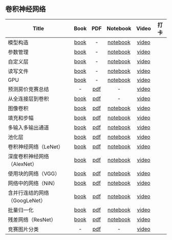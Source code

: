 ## 卷积神经网络
| Title | Book | PDF | Notebook | Video | 打卡 |
| --- | :---: | :---: | :---: | :---: | :---: |
| 模型构造 | [book](https://zh-v2.d2l.ai/chapter_deep-learning-computation/model-construction.html) |- |[notebook](https://courses.d2l.ai/zh-v2/assets/notebooks/chapter_deep-learning-computation/model-construction.slides.html) |[video](https://www.bilibili.com/video/BV1AK4y1P7vs) |
| 参数管理 | [book](https://zh-v2.d2l.ai/chapter_deep-learning-computation/parameters.html) |- |[notebook](https://courses.d2l.ai/zh-v2/assets/notebooks/chapter_deep-learning-computation/parameters.slides.html) |[video](https://www.bilibili.com/video/BV1AK4y1P7vs?p=2) |
| 自定义层 | [book](https://zh-v2.d2l.ai/chapter_deep-learning-computation/custom-layer.html) |- |[notebook](https://courses.d2l.ai/zh-v2/assets/notebooks/chapter_deep-learning-computation/custom-layer.slides.html) |[video](https://www.bilibili.com/video/BV1AK4y1P7vs?p=3) |
| 读写文件 | [book](https://zh-v2.d2l.ai/chapter_deep-learning-computation/read-write.html) |- |[notebook](https://courses.d2l.ai/zh-v2/assets/notebooks/chapter_deep-learning-computation/read-write.slides.html) |[video](https://www.bilibili.com/video/BV1AK4y1P7vs?p=4) |
| GPU | [book](https://zh-v2.d2l.ai/chapter_deep-learning-computation/use-gpu.html) |- |[notebook](https://courses.d2l.ai/zh-v2/assets/notebooks/chapter_deep-learning-computation/use-gpu.slides.html) |[video](https://www.bilibili.com/video/BV1z5411c7C1) |
| 预测房价竞赛总结 | - |[pdf](https://courses.d2l.ai/zh-v2/assets/pdfs/part-1_1.pdf) |- |[video](https://www.bilibili.com/video/BV15Q4y1o7vc) |
| 从全连接层到卷积 | [book](https://zh-v2.d2l.ai/chapter_convolutional-neural-networks/why-conv.html) |[pdf](https://courses.d2l.ai/zh-v2/assets/pdfs/part-1_2.pdf) |- |[video](https://www.bilibili.com/video/BV1L64y1m7Nh) |
| 图像卷积 | [book](https://zh-v2.d2l.ai/chapter_convolutional-neural-networks/conv-layer.html) |[pdf](https://courses.d2l.ai/zh-v2/assets/pdfs/part-1_3.pdf) |[notebook](https://courses.d2l.ai/zh-v2/assets/notebooks/chapter_convolutional-neural-networks/conv-layer.slides.html) |[video](https://www.bilibili.com/video/BV1L64y1m7Nh?p=2) |
| 填充和步幅 | [book](https://zh-v2.d2l.ai/chapter_convolutional-neural-networks/padding-and-strides.html) |[pdf](https://courses.d2l.ai/zh-v2/assets/pdfs/part-1_4.pdf) |[notebook](https://courses.d2l.ai/zh-v2/assets/notebooks/chapter_convolutional-neural-networks/padding-and-strides.slides.html) |[video](https://www.bilibili.com/video/BV1Th411U7UN) |
| 多输入多输出通道 | [book](https://zh-v2.d2l.ai/chapter_convolutional-neural-networks/channels.html) |[pdf](https://courses.d2l.ai/zh-v2/assets/pdfs/part-1_5.pdf) |[notebook](https://courses.d2l.ai/zh-v2/assets/notebooks/chapter_convolutional-neural-networks/channels.slides.html) |[video](https://www.bilibili.com/video/BV1MB4y1F7of) |
| 池化层 | [book](https://zh-v2.d2l.ai/chapter_convolutional-neural-networks/pooling.html) |[pdf](https://courses.d2l.ai/zh-v2/assets/pdfs/part-1_6.pdf) |[notebook](https://courses.d2l.ai/zh-v2/assets/notebooks/chapter_convolutional-neural-networks/pooling.slides.html) |[video](https://www.bilibili.com/video/BV1EV411j7nX) |
| 卷积神经网络（LeNet） | [book](https://zh-v2.d2l.ai/chapter_convolutional-neural-networks/lenet.html) |[pdf](https://courses.d2l.ai/zh-v2/assets/pdfs/part-1_7.pdf) |[notebook](https://courses.d2l.ai/zh-v2/assets/notebooks/chapter_convolutional-neural-networks/lenet.slides.html) |[video](https://www.bilibili.com/video/BV1t44y1r7ct/) |
| 深度卷积神经网络（AlexNet） | [book](https://zh-v2.d2l.ai/chapter_convolutional-modern/alexnet.html) |[pdf](https://courses.d2l.ai/zh-v2/assets/pdfs/part-1_8.pdf) |[notebook](https://courses.d2l.ai/zh-v2/assets/notebooks/chapter_convolutional-modern/alexnet.slides.html) |[video](https://www.bilibili.com/video/BV1h54y1L7oe/) |
| 使用块的网络（VGG） | [book](https://zh-v2.d2l.ai/chapter_convolutional-modern/vgg.html) |[pdf](https://courses.d2l.ai/zh-v2/assets/pdfs/part-1_9.pdf) |[notebook](https://courses.d2l.ai/zh-v2/assets/notebooks/chapter_convolutional-modern/vgg.slides.html) |[video](https://www.bilibili.com/video/BV1Ao4y117Pd/) |
| 网络中的网络（NiN） | [book](https://zh-v2.d2l.ai/chapter_convolutional-modern/nin.html) |[pdf](https://courses.d2l.ai/zh-v2/assets/pdfs/part-1_10.pdf) |[notebook](https://courses.d2l.ai/zh-v2/assets/notebooks/chapter_convolutional-modern/nin.slides.html) |[video](https://www.bilibili.com/video/BV1Uv411G71b/) |
| 含并行连结的网络（GoogLeNet） | [book](https://zh-v2.d2l.ai/chapter_convolutional-modern/googlenet.html) |[pdf](https://courses.d2l.ai/zh-v2/assets/pdfs/part-1_11.pdf) |[notebook](https://courses.d2l.ai/zh-v2/assets/notebooks/chapter_convolutional-modern/googlenet.slides.html) |[video](https://www.bilibili.com/video/BV1b5411g7Xo/) |
| 批量归一化 | [book](https://zh-v2.d2l.ai/chapter_convolutional-modern/batch-norm.html) |[pdf](https://courses.d2l.ai/zh-v2/assets/pdfs/part-1_12.pdf) |[notebook](https://courses.d2l.ai/zh-v2/assets/notebooks/chapter_convolutional-modern/batch-norm.slides.html) |[video](https://www.bilibili.com/video/BV1X44y1r77r/) |
| 残差网络（ResNet） | [book](https://zh-v2.d2l.ai/chapter_convolutional-modern/resnet.html) |[pdf](https://courses.d2l.ai/zh-v2/assets/pdfs/part-1_13.pdf) |[notebook](https://courses.d2l.ai/zh-v2/assets/notebooks/chapter_convolutional-modern/resnet.slides.html) |[video](https://www.bilibili.com/video/BV1bV41177ap/) |
| 竞赛图片分类 | - |[pdf](https://courses.d2l.ai/zh-v2/assets/pdfs/part-1_14.pdf) |- |[video](https://www.bilibili.com/video/BV1z64y1o7iz/) |
